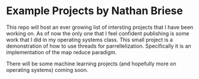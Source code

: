 # Example Projects by Nathan Briese

This repo will host an ever growing list of intersting projects that I have been working on.
As of now the only one that I feel confident publishing is some work that I did in my operating systems class. This small project is a demonstration of how to use threads for parrellelization. Specifically it is an implementation of the map reduce paradigm.

There will be some machine learning projects (and hopefully more on operating systems) coming soon.
